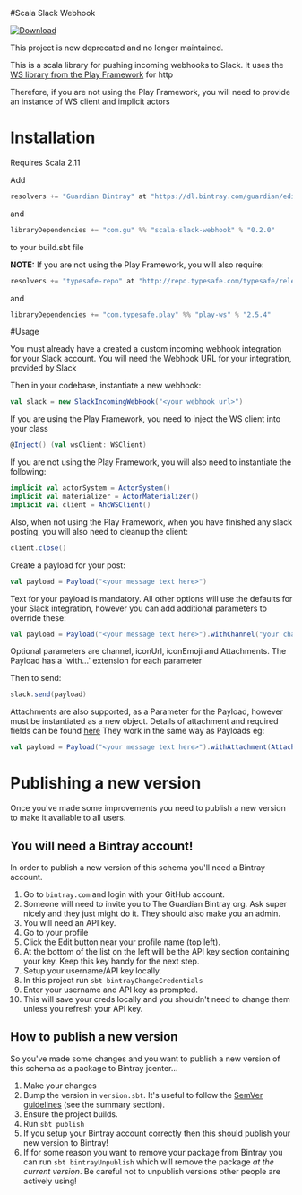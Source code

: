 #Scala Slack Webhook

[ ![Download](https://api.bintray.com/packages/guardian/editorial-tools/scala-slack-webhook/images/download.svg) ](https://bintray.com/guardian/editorial-tools/scala-slack-webhook/_latestVersion) 

This project is now deprecated and no longer maintained.

This is a scala library for pushing incoming webhooks to Slack. It uses the [WS library from the Play Framework](https://www.playframework.com/documentation/2.5.x/ScalaWS) for http

Therefore, if you are not using the Play Framework, you will need to provide an instance of WS client and implicit actors

# Installation

Requires Scala 2.11

Add

```scala
resolvers += "Guardian Bintray" at "https://dl.bintray.com/guardian/editorial-tools"
```

and

```scala
libraryDependencies += "com.gu" %% "scala-slack-webhook" % "0.2.0"
```

to your build.sbt file

**NOTE:** If you are not using the Play Framework, you will also require:

```scala
resolvers += "typesafe-repo" at "http://repo.typesafe.com/typesafe/releases/"
```

and

```scala
libraryDependencies += "com.typesafe.play" %% "play-ws" % "2.5.4"
```

#Usage

You must already have a created a custom incoming webhook integration for your Slack account. You will need the Webhook URL for your integration, provided by Slack

Then in your codebase, instantiate a new webhook:

```scala
val slack = new SlackIncomingWebHook("<your webhook url>")
```

If you are using the Play Framework, you need to inject the WS client into your class

```scala
@Inject() (val wsClient: WSClient)
```

If you are not using the Play Framework, you will also need to instantiate the following:

```scala
implicit val actorSystem = ActorSystem()
implicit val materializer = ActorMaterializer()
implicit val client = AhcWSClient()
```

Also, when not using the Play Framework, when you have finished any slack posting, you will also need to cleanup the client:

```scala
client.close()
```

Create a payload for your post:

```scala
val payload = Payload("<your message text here>")
```

Text for your payload is mandatory. All other options will use the defaults for your Slack integration, however you can add additional parameters to override these:

```scala
val payload = Payload("<your message text here>").withChannel("your channel here")
```

Optional parameters are channel, iconUrl, iconEmoji and Attachments. The Payload has a 'with...' extension for each parameter

Then to send:

```scala
slack.send(payload)
```

Attachments are also supported, as a Parameter for the Payload, however must be instantiated as a new object. Details of attachment and required fields can be found [here](https://api.slack.com/docs/message-attachments) They work in the same way as Payloads eg:

```scala
val payload = Payload("<your message text here>").withAttachment(Attachment(<params>))
```

# Publishing a new version

Once you've made some improvements  you need to publish a new version to make it available to all users.

## You will need a Bintray account!
In order to publish a new version of this schema you'll need a Bintray account.

1. Go to `bintray.com` and login with your GitHub account.
2. Someone will need to invite you to The Guardian Bintray org. Ask super nicely and they just might do it. They should also make you an admin.
3. You will need an API key.
  1. Go to your profile
  2. Click the Edit button near your profile name (top left).
  3. At the bottom of the list on the left will be the API key section containing your key. Keep this key handy for the next step.
4. Setup your username/API key locally.
  1. In this project run `sbt bintrayChangeCredentials`
  2. Enter your username and API key as prompted.
  3. This will save your creds locally and you shouldn't need to change them unless you refresh your API key.

## How to publish a new version
So you've made some changes and you want to publish a new version of this schema as a package to Bintray jcenter...

1. Make your changes
2. Bump the version in `version.sbt`. It's useful to follow the [SemVer guidelines](http://semver.org/) (see the summary section).
3. Ensure the project builds.
4. Run `sbt publish`
5. If you setup your Bintray account correctly then this should publish your new version to Bintray!
6. If for some reason you want to remove your package from Bintray you can run `sbt bintrayUnpublish` which will remove the package *at the current version*. Be careful not to unpublish versions other people are actively using!
